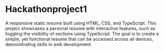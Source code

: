 # Hackathonproject1
A responsive static resume built using HTML, CSS, and TypeScript. This project showcases a personal resume with interactive features, such as toggling the visibility of sections using TypeScript. The goal is to create a simple, yet functional resume that can be accessed across all devices, demonstrating skills in web development
